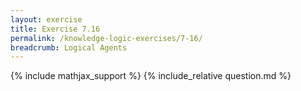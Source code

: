 ```yaml
---
layout: exercise
title: Exercise 7.16
permalink: /knowledge-logic-exercises/7-16/
breadcrumb: Logical Agents
---
```


{% include mathjax_support %}
{% include_relative question.md %}
